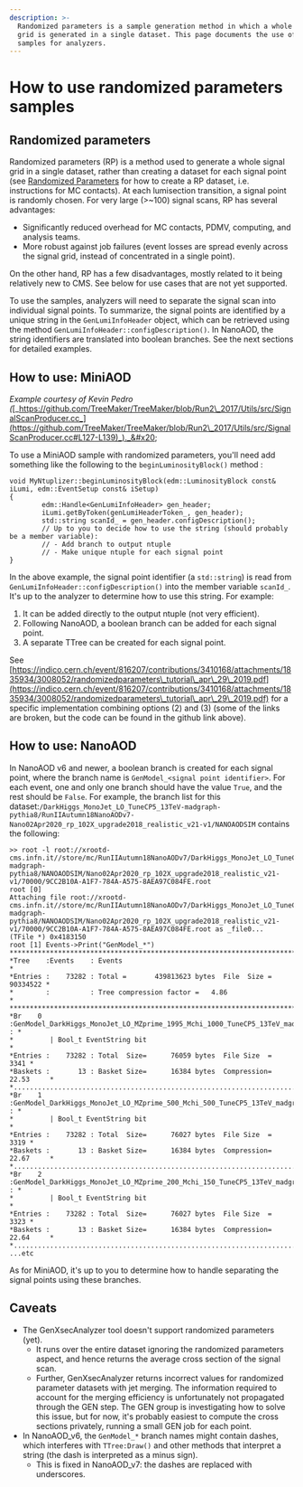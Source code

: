 ```yaml
---
description: >-
  Randomized parameters is a sample generation method in which a whole signal
  grid is generated in a single dataset. This page documents the use of such
  samples for analyzers.
---
```


# How to use randomized parameters samples

## Randomized parameters

Randomized parameters (RP) is a method used to generate a whole signal grid in a single dataset, rather than creating a dataset for each signal point (see [Randomized Parameters](../mccontact/signal-mass-points-in-single-ticket.md) for how to create a RP dataset, i.e. instructions for MC contacts). At each lumisection transition, a signal point is randomly chosen. For very large (>\~100) signal scans, RP has several advantages:

* Significantly reduced overhead for MC contacts, PDMV, computing, and analysis teams.
* More robust against job failures (event losses are spread evenly across the signal grid, instead of concentrated in a single point).

On the other hand, RP has a few disadvantages, mostly related to it being relatively new to CMS. See below for use cases that are not yet supported.

To use the samples, analyzers will need to separate the signal scan into individual signal points. To summarize, the signal points are identified by a unique string in the `GenLumiInfoHeader` object, which can be retrieved using the method `GenLumiInfoHeader::configDescription()`. In NanoAOD, the string identifiers are translated into boolean branches. See the next sections for detailed examples.

## How to use: MiniAOD

_Example courtesy of Kevin Pedro (_[_https://github.com/TreeMaker/TreeMaker/blob/Run2\_2017/Utils/src/SignalScanProducer.cc_](https://github.com/TreeMaker/TreeMaker/blob/Run2\_2017/Utils/src/SignalScanProducer.cc#L127-L139)_)._&#x20;

To use a MiniAOD sample with randomized parameters, you'll need add something like the following to the `beginLuminosityBlock()` method :

```
void MyNtuplizer::beginLuminosityBlock(edm::LuminosityBlock const& iLumi, edm::EventSetup const& iSetup)
{
		edm::Handle<GenLumiInfoHeader> gen_header;
		iLumi.getByToken(genLumiHeaderToken_, gen_header);
		std::string scanId_ = gen_header.configDescription();
		// Up to you to decide how to use the string (should probably be a member variable):
		// - Add branch to output ntuple
		// - Make unique ntuple for each signal point
}

```

In the above example, the signal point identifier (a `std::string`) is read from `GenLumiInfoHeader::configDescription()` into the member variable `scanId_`. It's up to the analyzer to determine how to use this string. For example:

1. It can be added directly to the output ntuple (not very efficient).
2. Following NanoAOD, a boolean branch can be added for each signal point.&#x20;
3. A separate TTree can be created for each signal point.&#x20;

See  [https://indico.cern.ch/event/816207/contributions/3410168/attachments/1835934/3008052/randomizedparameters\_tutorial\_apr\_29\_2019.pdf](https://indico.cern.ch/event/816207/contributions/3410168/attachments/1835934/3008052/randomizedparameters\_tutorial\_apr\_29\_2019.pdf) for a specific implementation combining options (2) and (3) (some of the links are broken, but the code can be found in the github link above).

## How to use: NanoAOD

In NanoAOD v6 and newer, a boolean branch is created for each signal point, where the branch name is `GenModel_<signal point identifier>`. For each event, one and only one branch should have the value `True`, and the rest should be `False`. For example, the branch list for this dataset:`/DarkHiggs_MonoJet_LO_TuneCP5_13TeV-madgraph-pythia8/RunIIAutumn18NanoAODv7-Nano02Apr2020_rp_102X_upgrade2018_realistic_v21-v1/NANOAODSIM` contains the following:

```
>> root -l root://xrootd-cms.infn.it//store/mc/RunIIAutumn18NanoAODv7/DarkHiggs_MonoJet_LO_TuneCP5_13TeV-madgraph-pythia8/NANOAODSIM/Nano02Apr2020_rp_102X_upgrade2018_realistic_v21-v1/70000/9CC2B10A-A1F7-784A-A575-8AEA97C084FE.root
root [0] 
Attaching file root://xrootd-cms.infn.it//store/mc/RunIIAutumn18NanoAODv7/DarkHiggs_MonoJet_LO_TuneCP5_13TeV-madgraph-pythia8/NANOAODSIM/Nano02Apr2020_rp_102X_upgrade2018_realistic_v21-v1/70000/9CC2B10A-A1F7-784A-A575-8AEA97C084FE.root as _file0...
(TFile *) 0x4183150
root [1] Events->Print("GenModel_*")
******************************************************************************
*Tree    :Events    : Events                                                 *
*Entries :    73282 : Total =       439813623 bytes  File  Size =   90334522 *
*        :          : Tree compression factor =   4.86                       *
******************************************************************************
*Br    0 :GenModel_DarkHiggs_MonoJet_LO_MZprime_1995_Mchi_1000_TuneCP5_13TeV_madgraph_pythia8 : *
*         | Bool_t EventString bit                                           *
*Entries :    73282 : Total  Size=      76059 bytes  File Size  =       3341 *
*Baskets :       13 : Basket Size=      16384 bytes  Compression=  22.53     *
*............................................................................*
*Br    1 :GenModel_DarkHiggs_MonoJet_LO_MZprime_500_Mchi_500_TuneCP5_13TeV_madgraph_pythia8 : *
*         | Bool_t EventString bit                                           *
*Entries :    73282 : Total  Size=      76027 bytes  File Size  =       3319 *
*Baskets :       13 : Basket Size=      16384 bytes  Compression=  22.67     *
*............................................................................*
*Br    2 :GenModel_DarkHiggs_MonoJet_LO_MZprime_200_Mchi_150_TuneCP5_13TeV_madgraph_pythia8 : *
*         | Bool_t EventString bit                                           *
*Entries :    73282 : Total  Size=      76027 bytes  File Size  =       3323 *
*Baskets :       13 : Basket Size=      16384 bytes  Compression=  22.64     *
*............................................................................*
...etc
```

As for MiniAOD, it's up to you to determine how to handle separating the signal points using these branches.&#x20;

## Caveats

* The GenXsecAnalyzer tool doesn't support randomized parameters (yet).&#x20;
  * It runs over the entire dataset ignoring the randomized parameters aspect, and hence returns the average cross section of the signal scan.&#x20;
  * Further, GenXsecAnalyzer returns incorrect values for randomized parameter datasets with jet merging. The information required to account for the merging efficiency is unfortunately not propagated through the GEN step. The GEN group is investigating how to solve this issue, but for now, it's probably easiest to compute the cross sections privately, running a small GEN job for each point.&#x20;
* In NanoAOD\_v6, the `GenModel_*` branch names might contain dashes, which interferes with `TTree:Draw()` and other methods that interpret a string (the dash is interpreted as a minus sign).
  * This is fixed in NanoAOD\_v7: the dashes are replaced with underscores.

